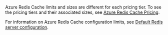 Azure Redis Cache limits and sizes are different for each pricing tier. To see the pricing tiers and their associated sizes, see [Azure Redis Cache Pricing](http://azure.microsoft.com/pricing/details/cache/).

For information on Azure Redis Cache configuration limits, see [Default Redis server configuration](redis-cache/cache-configure.md#default-redis-server-configuration).
